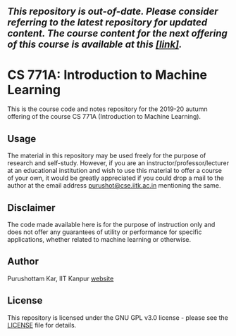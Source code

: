 ## _This repository is out-of-date. Please consider referring to the latest repository for updated content. The course content for the next offering of this course is available at this [\[link\]](https://github.com/purushottamkar/ml19-20w/)._

# CS 771A: Introduction to Machine Learning

This is the course code and notes repository for the 2019-20 autumn offering of the course CS 771A (Introduction to Machine Learning).

## Usage
The material in this repository may be used freely for the purpose of research and self-study. However, if you are an instructor/professor/lecturer at an educational institution and wish to use this material to offer a course of your own, it would be greatly appreciated if you could drop a mail to the author at the email address <a href="mailto:purushot@cse.iitk.ac.in">purushot@cse.iitk.ac.in</a> mentioning the same.

## Disclaimer
The code made available here is for the purpose of instruction only and does not offer any guarantees of utility or performance for specific applications, whether related to machine learning or otherwise.

## Author
Purushottam Kar, IIT Kanpur [website](https://www.cse.iitk.ac.in/users/purushot/)

## License

This repository is licensed under the GNU GPL v3.0 license - please see the [LICENSE](LICENSE) file for details.
